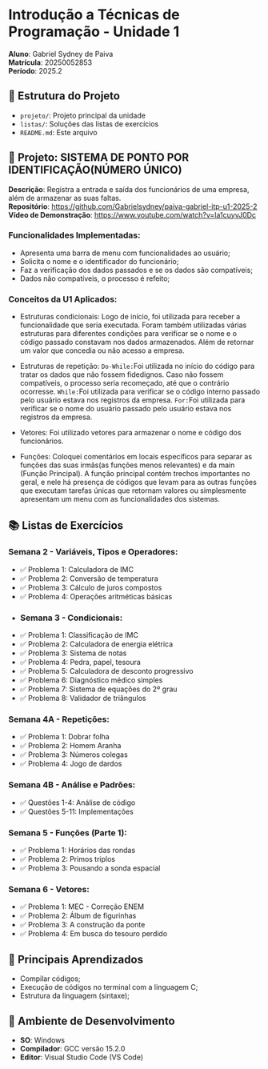 # Introdução a Técnicas de Programação - Unidade 1
**Aluno**: Gabriel Sydney de Paiva  
**Matrícula**: 20250052853  
**Período**: 2025.2  
## 📁 Estrutura do Projeto
- `projeto/`: Projeto principal da unidade 
- `listas/`: Soluções das listas de exercícios 
- `README.md`: Este arquivo 
## 🚀 Projeto: SISTEMA DE PONTO POR IDENTIFICAÇÃO(NÚMERO ÚNICO)
**Descrição**: Registra a entrada  e saída dos funcionários de uma empresa, além de armazenar as suas faltas.    
**Repositório**: https://github.com/Gabrielsydney/paiva-gabriel-itp-u1-2025-2   
**Vídeo de Demonstração**: https://www.youtube.com/watch?v=Ia1cuyvJ0Dc 
### Funcionalidades Implementadas:
- Apresenta uma barra de menu com funcionalidades ao usuário;
- Solicita o nome e o identificador do funcionário;
- Faz a verificação dos dados passados e se os dados são compatíveis;
- Dados não compatíveis, o processo é refeito;
### Conceitos da U1 Aplicados:
- Estruturas condicionais: Logo de início, foi utilizada para receber a funcionalidade que seria executada. Foram também utilizadas várias estruturas para diferentes condições para verificar se o nome e o código passado constavam nos dados armazenados.  Além de retornar um valor que concedia ou não acesso a empresa.

- Estruturas de repetição: `Do-While:`Foi utilizada no início do código para tratar os dados que não fossem fidedignos. Caso não fossem compatíveis, o processo seria recomeçado, até que o contrário ocorresse. `While:`Foi utilizada para verificar se o código interno passado pelo usuário estava nos registros da empresa. `For:`Foi utilizada para verificar se o nome do usuário passado pelo usuário estava nos registros da empresa.
  
- Vetores: Foi utilizado vetores para armazenar o nome e código dos funcionários.
  
- Funções: Coloquei comentários em locais específicos para separar as funções das suas irmãs(as funções menos relevantes) e da main (Função Principal). A função principal contém trechos importantes no geral, e nele há presença de códigos que levam para as outras funções que executam tarefas únicas que retornam valores ou simplesmente apresentam um menu com as funcionalidades dos sistemas.
## 📚 Listas de Exercícios
### Semana 2 - Variáveis, Tipos e Operadores:
- ✅ Problema 1: Calculadora de IMC
- ✅ Problema 2: Conversão de temperatura
- ✅ Problema 3: Cálculo de juros compostos
- ✅ Problema 4: Operações aritméticas básicas
- ### Semana 3 - Condicionais:
- ✅ Problema 1: Classificação de IMC
- ✅ Problema 2: Calculadora de energia elétrica
- ✅ Problema 3: Sistema de notas
- ✅ Problema 4: Pedra, papel, tesoura
- ✅ Problema 5: Calculadora de desconto progressivo
- ✅ Problema 6: Diagnóstico médico simples
- ✅ Problema 7: Sistema de equações do 2º grau
- ✅ Problema 8: Validador de triângulos
### Semana 4A - Repetições:
- ✅ Problema 1: Dobrar folha
- ✅ Problema 2: Homem Aranha
- ✅ Problema 3: Números colegas
- ✅ Problema 4: Jogo de dardos
### Semana 4B - Análise e Padrões:
- ✅ Questões 1-4: Análise de código
- ✅ Questões 5-11: Implementações
### Semana 5 - Funções (Parte 1):
- ✅ Problema 1: Horários das rondas
- ✅ Problema 2: Primos triplos
- ✅ Problema 3: Pousando a sonda espacial
### Semana 6 - Vetores:
- ✅ Problema 1: MEC - Correção ENEM
- ✅ Problema 2: Álbum de figurinhas
- ✅ Problema 3: A construção da ponte
- ✅ Problema 4: Em busca do tesouro perdido
## 🎯 Principais Aprendizados
- Compilar códigos;
- Execução de códigos no terminal com a linguagem C;
- Estrutura da linguagem (sintaxe);
## 🔧 Ambiente de Desenvolvimento
- **SO**: Windows
- **Compilador**: GCC versão 15.2.0
- **Editor**: Visual Studio Code (VS Code)
